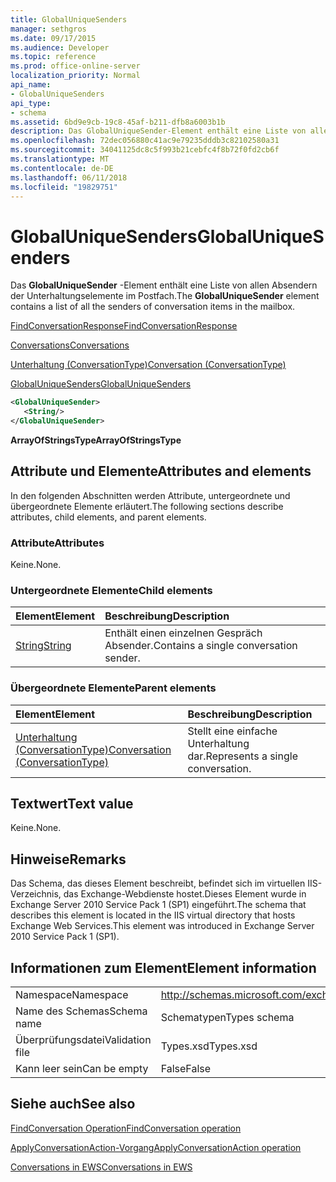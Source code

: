 ```yaml
---
title: GlobalUniqueSenders
manager: sethgros
ms.date: 09/17/2015
ms.audience: Developer
ms.topic: reference
ms.prod: office-online-server
localization_priority: Normal
api_name:
- GlobalUniqueSenders
api_type:
- schema
ms.assetid: 6bd9e9cb-19c8-45af-b211-dfb8a6003b1b
description: Das GlobalUniqueSender-Element enthält eine Liste von allen Absendern der Unterhaltungselemente im Postfach.
ms.openlocfilehash: 72dec056880c41ac9e79235dddb3c82102580a31
ms.sourcegitcommit: 34041125dc8c5f993b21cebfc4f8b72f0fd2cb6f
ms.translationtype: MT
ms.contentlocale: de-DE
ms.lasthandoff: 06/11/2018
ms.locfileid: "19829751"
---
```

# <a name="globaluniquesenders"></a><span data-ttu-id="8a3e6-103">GlobalUniqueSenders</span><span class="sxs-lookup"><span data-stu-id="8a3e6-103">GlobalUniqueSenders</span></span>

<span data-ttu-id="8a3e6-104">Das **GlobalUniqueSender** -Element enthält eine Liste von allen Absendern der Unterhaltungselemente im Postfach.</span><span class="sxs-lookup"><span data-stu-id="8a3e6-104">The **GlobalUniqueSender** element contains a list of all the senders of conversation items in the mailbox.</span></span> 
  
[<span data-ttu-id="8a3e6-105">FindConversationResponse</span><span class="sxs-lookup"><span data-stu-id="8a3e6-105">FindConversationResponse</span></span>](findconversationresponse.md)
  
[<span data-ttu-id="8a3e6-106">Conversations</span><span class="sxs-lookup"><span data-stu-id="8a3e6-106">Conversations</span></span>](conversations-ex15websvcsotherref.md)
  
[<span data-ttu-id="8a3e6-107">Unterhaltung (ConversationType)</span><span class="sxs-lookup"><span data-stu-id="8a3e6-107">Conversation (ConversationType)</span></span>](conversation-conversationtype.md)
  
[<span data-ttu-id="8a3e6-108">GlobalUniqueSenders</span><span class="sxs-lookup"><span data-stu-id="8a3e6-108">GlobalUniqueSenders</span></span>](globaluniquesenders.md)
  
```XML
<GlobalUniqueSender>
   <String/>
</GlobalUniqueSender>
```

 <span data-ttu-id="8a3e6-109">**ArrayOfStringsType**</span><span class="sxs-lookup"><span data-stu-id="8a3e6-109">**ArrayOfStringsType**</span></span>
## <a name="attributes-and-elements"></a><span data-ttu-id="8a3e6-110">Attribute und Elemente</span><span class="sxs-lookup"><span data-stu-id="8a3e6-110">Attributes and elements</span></span>

<span data-ttu-id="8a3e6-111">In den folgenden Abschnitten werden Attribute, untergeordnete und übergeordnete Elemente erläutert.</span><span class="sxs-lookup"><span data-stu-id="8a3e6-111">The following sections describe attributes, child elements, and parent elements.</span></span>
  
### <a name="attributes"></a><span data-ttu-id="8a3e6-112">Attribute</span><span class="sxs-lookup"><span data-stu-id="8a3e6-112">Attributes</span></span>

<span data-ttu-id="8a3e6-113">Keine.</span><span class="sxs-lookup"><span data-stu-id="8a3e6-113">None.</span></span>
  
### <a name="child-elements"></a><span data-ttu-id="8a3e6-114">Untergeordnete Elemente</span><span class="sxs-lookup"><span data-stu-id="8a3e6-114">Child elements</span></span>

|<span data-ttu-id="8a3e6-115">**Element**</span><span class="sxs-lookup"><span data-stu-id="8a3e6-115">**Element**</span></span>|<span data-ttu-id="8a3e6-116">**Beschreibung**</span><span class="sxs-lookup"><span data-stu-id="8a3e6-116">**Description**</span></span>|
|:-----|:-----|
|[<span data-ttu-id="8a3e6-117">String</span><span class="sxs-lookup"><span data-stu-id="8a3e6-117">String</span></span>](string.md) <br/> |<span data-ttu-id="8a3e6-118">Enthält einen einzelnen Gespräch Absender.</span><span class="sxs-lookup"><span data-stu-id="8a3e6-118">Contains a single conversation sender.</span></span>  <br/> |
   
### <a name="parent-elements"></a><span data-ttu-id="8a3e6-119">Übergeordnete Elemente</span><span class="sxs-lookup"><span data-stu-id="8a3e6-119">Parent elements</span></span>

|<span data-ttu-id="8a3e6-120">**Element**</span><span class="sxs-lookup"><span data-stu-id="8a3e6-120">**Element**</span></span>|<span data-ttu-id="8a3e6-121">**Beschreibung**</span><span class="sxs-lookup"><span data-stu-id="8a3e6-121">**Description**</span></span>|
|:-----|:-----|
|[<span data-ttu-id="8a3e6-122">Unterhaltung (ConversationType)</span><span class="sxs-lookup"><span data-stu-id="8a3e6-122">Conversation (ConversationType)</span></span>](conversation-conversationtype.md) <br/> |<span data-ttu-id="8a3e6-123">Stellt eine einfache Unterhaltung dar.</span><span class="sxs-lookup"><span data-stu-id="8a3e6-123">Represents a single conversation.</span></span>  <br/> |
   
## <a name="text-value"></a><span data-ttu-id="8a3e6-124">Textwert</span><span class="sxs-lookup"><span data-stu-id="8a3e6-124">Text value</span></span>

<span data-ttu-id="8a3e6-125">Keine.</span><span class="sxs-lookup"><span data-stu-id="8a3e6-125">None.</span></span>
  
## <a name="remarks"></a><span data-ttu-id="8a3e6-126">Hinweise</span><span class="sxs-lookup"><span data-stu-id="8a3e6-126">Remarks</span></span>

<span data-ttu-id="8a3e6-127">Das Schema, das dieses Element beschreibt, befindet sich im virtuellen IIS-Verzeichnis, das Exchange-Webdienste hostet.Dieses Element wurde in Exchange Server 2010 Service Pack 1 (SP1) eingeführt.</span><span class="sxs-lookup"><span data-stu-id="8a3e6-127">The schema that describes this element is located in the IIS virtual directory that hosts Exchange Web Services.This element was introduced in Exchange Server 2010 Service Pack 1 (SP1).</span></span>
  
## <a name="element-information"></a><span data-ttu-id="8a3e6-128">Informationen zum Element</span><span class="sxs-lookup"><span data-stu-id="8a3e6-128">Element information</span></span>

|||
|:-----|:-----|
|<span data-ttu-id="8a3e6-129">Namespace</span><span class="sxs-lookup"><span data-stu-id="8a3e6-129">Namespace</span></span>  <br/> |http://schemas.microsoft.com/exchange/services/2006/types  <br/> |
|<span data-ttu-id="8a3e6-130">Name des Schemas</span><span class="sxs-lookup"><span data-stu-id="8a3e6-130">Schema name</span></span>  <br/> |<span data-ttu-id="8a3e6-131">Schematypen</span><span class="sxs-lookup"><span data-stu-id="8a3e6-131">Types schema</span></span>  <br/> |
|<span data-ttu-id="8a3e6-132">Überprüfungsdatei</span><span class="sxs-lookup"><span data-stu-id="8a3e6-132">Validation file</span></span>  <br/> |<span data-ttu-id="8a3e6-133">Types.xsd</span><span class="sxs-lookup"><span data-stu-id="8a3e6-133">Types.xsd</span></span>  <br/> |
|<span data-ttu-id="8a3e6-134">Kann leer sein</span><span class="sxs-lookup"><span data-stu-id="8a3e6-134">Can be empty</span></span>  <br/> |<span data-ttu-id="8a3e6-135">False</span><span class="sxs-lookup"><span data-stu-id="8a3e6-135">False</span></span>  <br/> |
   
## <a name="see-also"></a><span data-ttu-id="8a3e6-136">Siehe auch</span><span class="sxs-lookup"><span data-stu-id="8a3e6-136">See also</span></span>



[<span data-ttu-id="8a3e6-137">FindConversation Operation</span><span class="sxs-lookup"><span data-stu-id="8a3e6-137">FindConversation operation</span></span>](findconversation-operation.md)
  
[<span data-ttu-id="8a3e6-138">ApplyConversationAction-Vorgang</span><span class="sxs-lookup"><span data-stu-id="8a3e6-138">ApplyConversationAction operation</span></span>](applyconversationaction-operation.md)


[<span data-ttu-id="8a3e6-139">Conversations in EWS</span><span class="sxs-lookup"><span data-stu-id="8a3e6-139">Conversations in EWS</span></span>](http://msdn.microsoft.com/library/91e64629-db6c-4c94-9dcb-d386232e8467%28Office.15%29.aspx)

